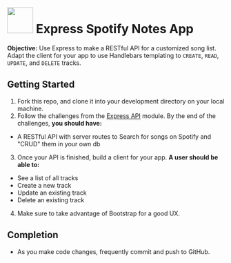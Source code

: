 # <img src="https://cloud.githubusercontent.com/assets/7833470/10899314/63829980-8188-11e5-8cdd-4ded5bcb6e36.png" height="60"> Express Spotify Notes App

**Objective:** Use Express to make a RESTful API for a customized song list. Adapt the client for your app to use Handlebars templating to `CREATE`, `READ`, `UPDATE`, and `DELETE` tracks.

## Getting Started

1. Fork this repo, and clone it into your development directory on your local machine.
2. Follow the challenges from the <a href="https://github.com/sf-wdi-26/modules/tree/master/w08/d03/m2-express-api" target="_blank">Express API</a> module. By the end of the challenges, **you should have:**
  * A RESTful API with server routes to Search for songs on Spotify and "CRUD" them in your own db
3. Once your API is finished, build a client for your app. **A user should be able to:**
  * See a list of all tracks
  * Create a new track
  * Update an existing track
  * Delete an existing track
4. Make sure to take advantage of Bootstrap for a good UX.

## Completion

* As you make code changes, frequently commit and push to GitHub.
